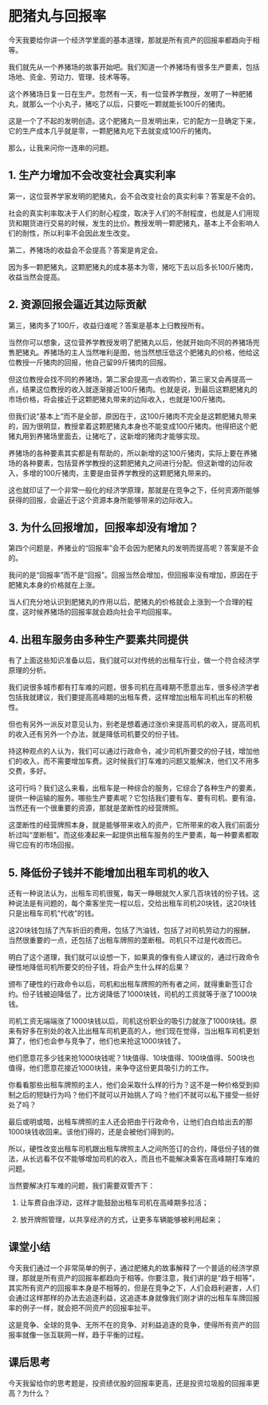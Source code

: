 # 肥猪丸与回报率
今天我要给你讲一个经济学里面的基本道理，那就是所有资产的回报率都趋向于相等。

我们就先从一个养猪场的故事开始吧。我们知道一个养猪场有很多生产要素，包括场地、资金、劳动力、管理、技术等等。

这个养猪场日复一日在生产。忽然有一天，有一位营养学教授，发明了一种肥猪丸，就那么一个小丸子，猪吃了以后，只要吃一颗就能长100斤的猪肉。

这是一个了不起的发明创造。这个肥猪丸一旦发明出来，它的配方一旦确定下来，它的生产成本几乎就是零，一颗肥猪丸吃下去就变成100斤的猪肉。

那么，让我来问你一连串的问题。

## 1. 生产力增加不会改变社会真实利率
第一，这位营养学家发明的肥猪丸，会不会改变社会的真实利率？答案是不会的。

社会的真实利率取决于人们的耐心程度，取决于人们的不耐程度，也就是人们用现货和期货进行交易的时候，发生的比价。教授发明一颗肥猪丸，基本上不会影响人们的耐性，所以利率不会因此发生改变。

第二，养猪场的收益会不会提高？答案是肯定会。

因为多一颗肥猪丸，这颗肥猪丸的成本基本为零，猪吃下去以后多长100斤猪肉，收益当然会提高。

## 2. 资源回报会逼近其边际贡献
第三，猪肉多了100斤，收益归谁呢？答案是基本上归教授所有。

当然你可以想象，这位营养学教授发明了肥猪丸以后，他就开始向不同的养猪场兜售肥猪丸。养猪场的主人当然唯利是图，他当然想压低这个肥猪丸的价格，他给这位教授一斤猪肉的回报，他自己留99斤猪肉的回报。

但这位教授会找不同的养猪场，第二家会提高一点收购价，第三家又会再提高一点，结果这位教授的收入就逐渐接近100斤猪肉。也就是说，到最后这颗肥猪丸的市场价格，将会接近于这颗肥猪丸带来的边际收入，也就是100斤猪肉。

但我们说“基本上”而不是全部，原因在于，这100斤猪肉不完全是这颗肥猪丸带来的，因为很明显，教授拿着这颗肥猪丸本身也不能变成100斤猪肉。他得把这个肥猪丸用到养猪场里面去，让猪吃了，这新增的猪肉才能够实现。

养猪场的各种要素其实都是有帮助的，所以新增的这100斤猪肉，实际上要在养猪场的各种要素，包括营养学教授的这颗肥猪丸之间进行分配。但这新增的边际收入，多增的100斤猪肉，主要是由营养学教授的这颗肥猪丸带来的。

这也就印证了一个非常一般化的经济学原理，那就是在竞争之下，任何资源所能够获得的回报，会逼近于这个资源本身所能够带来的边际收入。

## 3. 为什么回报增加，回报率却没有增加？
第四个问题是，养猪业的“回报率”会不会因为肥猪丸的发明而提高呢？答案是不会的。

我问的是“回报率”而不是“回报”。回报当然会增加，但回报率没有增加，原因在于肥猪丸本身的价格就在上涨。

当人们充分地认识到肥猪丸的作用以后，肥猪丸的价格就会上涨到一个合理的程度，这时候养猪场的回报率就会趋向社会平均回报率。

## 4. 出租车服务由多种生产要素共同提供
有了上面这些知识准备以后，我们就可以对传统的出租车行业，做一个符合经济学原理的分析。

我们说很多城市都有打车难的问题，很多司机在高峰期不愿意出车，很多经济学者包括我就建议，我们要提高高峰期的出租车费，这样增加出租车司机出车的积极性。

但也有另外一派反对意见认为，别老是想着通过涨价来提高司机的收入，提高司机的收入还有另外一个办法，就是降低司机要交的份子钱。

持这种观点的人认为，我们可以通过行政命令，减少司机所要交的份子钱，增加他们的收入，而不需要增加车费。这时候我们打车难的问题又能解决，他们又不用多交费，多好。

这可行吗？我们这么来看，出租车是一种综合的服务，它综合了各种生产的要素，提供一种运输的服务。哪些生产要素呢？它包括我们要有车、要有司机、要有油，当然还有一个很重要的资源，那就是垄断性的经营牌照。

这垄断性的经营牌照本身，就是能够带来收入的资产，它所带来的收入我们前面分析过叫“垄断租”。而这些凑起来一起提供出租车服务的生产要素，每一种要素都取得它应有的市场回报。

## 5. 降低份子钱并不能增加出租车司机的收入
还有一种说法认为，出租车司机很冤，每天一睁眼就欠人家几百块钱的份子钱。这种说法是有问题的，每个乘客坐完一程以后，交给出租车司机20块钱，这20块钱只是出租车司机“代收”的钱。

这20块钱包括了汽车折旧的费用，包括了汽油钱，包括了对司机劳动力的报酬，当然很重要的一点，还包括了出租车牌照的垄断租。司机只不过是代收而已。

明白了这个道理，我们就可以设想一下，如果真的像有些人建议的，通过行政命令硬性地降低司机所要交的份子钱，将会产生什么样的后果？

颁布了硬性的行政命令以后，司机和出租车牌照的所有者之间，就得重新签订合约。份子钱被迫降低了，比方说降低了1000块钱，司机的工资就等于涨了1000块钱。

司机工资无端端涨了1000块钱以后，司机这份职业的吸引力就涨了1000块钱。原来有好多在别处的收入比出租车司机更高的人，他们现在觉得，当出租车司机更划算了，他们也会参与竞争了，他们也来抢这1000块钱了。

他们愿意花多少钱来抢1000块钱呢？1块值得、10块值得、100块值得、500块也值得，他们愿意花接近1000块钱，来争夺这份更具吸引力的工作。

你看看那些出租车牌照的主人，他们会采取什么样的行为？这不是一种价格受到抑制之后的短缺行为吗？他们不就可以开始挑人了吗？他们不就可以私下接受一些好处了吗？

最后或明或暗，出租车牌照的主人还会把由于行政命令，让他们白白给出去的那1000块钱收回来。该他们得的，还是会被他们得到的。

所以，硬性改变出租车司机跟出租车牌照主人之间所签订的合约，降低份子钱的做法，从长远看不仅不能够增加司机的收入，而且也不能解决乘客在高峰期打车难的问题。

当然要解决打车难的问题，我们需要双管齐下：

1. 让车费自由浮动，这样才能鼓励出租车司机在高峰期多拉活；

2. 放开牌照管理，以共享经济的方式，让更多车辆能够被利用起来；

## 课堂小结
今天我们通过一个非常简单的例子，通过肥猪丸的故事解释了一个普适的经济学原理，那就是所有资产的回报率都趋向于相等。你要注意，我们讲的是“趋于相等”，其实所有资产的回报率本身是不相等的，但是在竞争之下，人们会趋利避害，人们会通过这样那样的办法去追逐利益，这追逐本身就像我们刚才讲的出租车车牌回报率的例子一样，就会把不同资产的回报率扯平。

这是竞争、全球的竞争、无所不在的竞争、对利益追逐的竞争，使得所有资产的回报率就像一张互联网一样，趋于平衡的过程。
## 课后思考
今天我留给你的思考题是，投资绩优股的回报率更高，还是投资垃圾股的回报率更高？为什么？